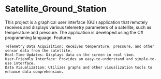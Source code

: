 # Satellite_Ground_Station
This project is a graphical user interface (GUI) application that remotely receives and displays various telemetry parameters of a satellite, such as temperature and pressure. The application is developed using the C# programming language.
Features

    Telemetry Data Acquisition: Receives temperature, pressure, and other sensor data from the satellite.
    Real-Time Updates: Displays data on the screen in real time.
    User-Friendly Interface: Provides an easy-to-understand and simple-to-use interface.
    Data Visualization: Utilizes graphs and other visualization tools to enhance data comprehension.
